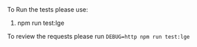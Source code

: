 ##
To Run the tests please use:
1. npm run test:lge

To review the requests please run `DEBUG=http npm run test:lge`